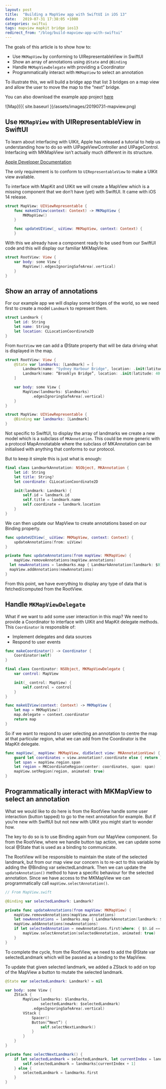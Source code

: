 ```yaml
---
layout: post
title:  "Building a MapView app with SwiftUI in iOS 13"
date:   2019-07-31 17:38:05 +1000
categories: swiftui
tags: mapview mapkit bridge ios13
redirect_from: "/blog/build-mapview-app-with-swiftui"
---
```

The goals of this article is to show how to:

- Use `MKMapView` by conforming to UIRepresentableView in SwiftUI
- Show an array of annotations using `@State` and `@Binding`
- Handle `MKMapViewDelegate` with providing a Coordinator
- Programmatically interact with `MKMapView` to select an annotation

To illustrate this, we will build a bridge app that list 3 bridges on a map view and allow the user to move the map to the “next” bridge.

You can also download the example app project [here](https://github.com/thomas-sivilay/mapview-swiftui)

![Map]({{ site.baseurl }}/assets/images/20190731-mapview.png)

## Use `MKMapView` with UIRepresentableView in SwiftUI

To learn about interfacing with UIKit, Apple has released a tutorial to help us understanding how to do so with UIPageViewController and UIPageControl. Interfacing with MKMapView isn’t actually much different in its structure.

[Apple Developer Documentation](https://developer.apple.com/tutorials/swiftui/interfacing-with-uikit)

The only requirement is to conform to `UIRepresentableView` to make a UIKit view available.

To interface with MapKit and UIKit we will create a MapView which is a missing component that we don’t have (yet) with SwiftUI. It came with iOS 14 release.

```swift
struct MapView: UIViewRepresentable {
    func makeUIView(context: Context) -> MKMapView {
        MKMapView()
    }

    func updateUIView(_ uiView: MKMapView, context: Context) {
    }
```

With this we already have a component ready to be used from our SwiftUI code and this will display our familiar MKMapView.

```swift
struct RootView: View {
    var body: some View {
        MapView().edgesIgnoringSafeArea(.vertical)
    }
}
```

## Show an array of annotations

For our example app we will display some bridges of the world, so we need first to create a model `Landmark` to represent them.

```swift
struct Landmark {
    let id: String
    let name: String
    let location: CLLocationCoordinate2D
}
```

From `RootView` we can add a @State property that will be data driving what is displayed in the map.

```swift
struct RootView: View {
    @State var landmarks: [Landmark] = [
        Landmark(name: "Sydney Harbour Bridge", location: .init(latitude: -33.852222, longitude: 151.210556)),
        Landmark(name: “Brooklyn Bridge”, location: .init(latitude: 40.706, longitude: -73.997))
    ]

    var body: some View {
        MapView(landmarks: $landmarks)
            .edgesIgnoringSafeArea(.vertical)
    }
}

struct MapView: UIViewRepresentable {
    @Binding var landmarks: [Landmark]
}
```

Not specific to SwiftUI, to display the array of landmarks we create a new model which is a subclass of `MKAnnotation`. This could be more generic with a protocol MapAnnotatable where the subclass of MKAnnotation can be initialised with anything that conforms to our protocol.

But to keep it simple this is just what is enough:

```swift
final class LandmarkAnnotation: NSObject, MKAnnotation {
    let id: String
    let title: String?
    let coordinate: CLLocationCoordinate2D

    init(landmark: Landmark) {
        self.id = landmark.id
        self.title = landmark.name
        self.coordinate = landmark.location
    }
}
```

We can then update our MapView to create annotations based on our Binding property.

```swift
func updateUIView(_ uiView: MKMapView, context: Context) {
    updateAnnotations(from: uiView)
}

private func updateAnnotations(from mapView: MKMapView) {
    mapView.removeAnnotations(mapView.annotations)
  let newAnnotations = landmarks.map { LandmarkAnnotation(landmark: $0) }
  mapView.addAnnotations(newAnnotations)
}
```
From this point, we have everything to display any type of data that is fetched/computed from the RootView.

## Handle `MKMapViewDelegate`

What if we want to add some user interaction in this map? We need to provide a Coordinator to interface with UIKit and MapKit delegate methods. This `Coordinator` is responsible of:
- Implement delegates and data sources
- Respond to user events

```swift
func makeCoordinator() -> Coordinator {
    Coordinator(self)
}

final class Coordinator: NSObject, MKMapViewDelegate {
    var control: MapView

    init(_ control: MapView) {
        self.control = control
    }
}

func makeUIView(context: Context) -> MKMapView {
    let map = MKMapView()
    map.delegate = context.coordinator
    return map
}
```

So if we want to respond to user selecting an annotation to centre the map at that particular region, what we can add from the Coordinator is the MapKit delegate.

```swift
func mapView(_ mapView: MKMapView, didSelect view: MKAnnotationView) {
    guard let coordinates = view.annotation?.coordinate else { return }
    let span = mapView.region.span
    let region = MKCoordinateRegion(center: coordinates, span: span)
    mapView.setRegion(region, animated: true)
}
```

## Programmatically interact with MKMapView to select an annotation

What we would like to do here is from the RootView handle some user interaction (button tapped) to go to the next annotation for example. But if you’re new with SwiftUI but not new with UIKit you might start to wonder how.

The key to do so is to use Binding again from our MapView component. So from the RootView, where we handle button tap action, we can update some local @State that is used as a binding to communicate.

The RootView will be responsible to maintain the state of the selected landmark, but from our map view our concern is to re-act to this variable by adding the @Binding var selectedLandmark. Then we can update the `updateAnnotation()` method to have a specific behaviour for the selected annotation. Since we have access to the MKMapView we can programmatically call `mapView.selectAnnotation()`.

```swift
// From MapView.swift

@Binding var selectedLandmark: Landmark?

private func updateAnnotations(from mapView: MKMapView) {
    mapView.removeAnnotations(mapView.annotations)
    let newAnnotations = landmarks.map { LandmarkAnnotation(landmark: $0) }
    mapView.addAnnotations(newAnnotations)
    if let selectedAnnotation = newAnnotations.first(where: { $0.id == selectedLandmark?.id }) {
        mapView.selectAnnotation(selectedAnnotation, animated: true)
    }
}
```

To complete the cycle, from the RootView, we need to add the @State var selectedLandmark which will be passed as a binding to the MapView.

To update that given selected landmark, we added a ZStack to add on top of the MapView a button to mutate the selected landmark.

```swift
@State var selectedLandmark: Landmark? = nil

var body: some View {
    ZStack {
        MapView(landmarks: $landmarks,
                selectedLandmark: $selectedLandmark)
            .edgesIgnoringSafeArea(.vertical)
        VStack {
            Spacer()
            Button(“Next”) {
                self.selectNextLandmark()
            }
        }
    }
}

private func selectNextLandmark() {
    if let selectedLandmark = selectedLandmark, let currentIndex = landmarks.firstIndex(where: { $0 == selectedLandmark }), currentIndex + 1 < landmarks.endIndex {
        self.selectedLandmark = landmarks[currentIndex + 1]
    } else {
        selectedLandmark = landmarks.first
    }
}
```
